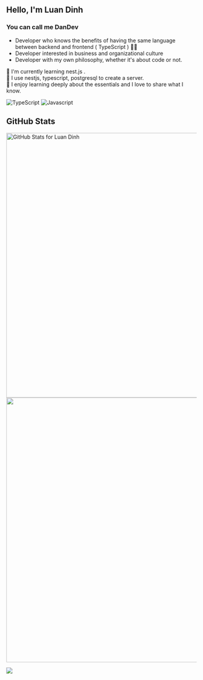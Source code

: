 ## Hello, I'm Luan Dinh
### You can call me DanDev

- Developer who knows the benefits of having the same language between backend and frontend ( TypeScript ) 👨‍💻
- Developer interested in business and organizational culture
- Developer with my own philosophy, whether it's about code or not.

🌱 I'm currently learning nest.js . <br/>
🌱 I use nestjs, typescript, postgresql to create a server.  <br/>
🌱 I enjoy learning deeply about the essentials and I love to share what I know. 

![TypeScript](https://img.shields.io/badge/-TypeScript-007acc?style=for-the-badge&logo=typescript&logoColor=fff)
![Javascript](https://img.shields.io/badge/-javascript-blue?style=for-the-badge&logo=javascript)

## GitHub Stats

<img src="https://github-readme-stats.vercel.app/api?username=githubk3&show_icons=true&include_all_commits=true&count_private=true&theme=jolly&layout=compact" alt="GitHub Stats for Luan Dinh" width="700">

<img src="https://github-readme-streak-stats.herokuapp.com?user=githubk3&theme=jolly" width="700">

![](https://github-readme-stats.vercel.app/api/top-langs/?username=githubk3&theme=jolly&hide_border=false&include_all_commits=true&count_private=true&layout=compact)





